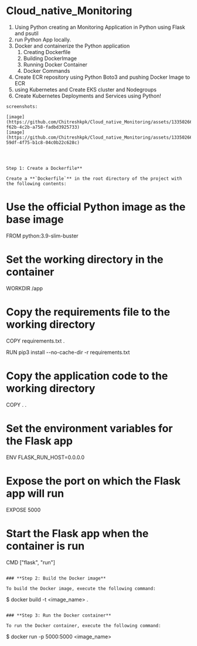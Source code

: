 # Cloud_native_Monitoring
1. Using Python creating an Monitoring Application in Python using Flask and psutil
2. run  Python App locally.
3.  Docker and containerize the Python application
    1. Creating Dockerfile
    2. Building DockerImage
    3. Running Docker Container
    4. Docker Commands
4. Create ECR repository using Python Boto3 and pushing Docker Image to ECR
5. using Kubernetes and Create EKS cluster and Nodegroups
6. Create Kubernetes Deployments and Services using Python!
```
screenshots:

[image](https://github.com/Chitreshkpk/Cloud_native_Monitoring/assets/133502661/ff49eaa1-f62b-4c2b-a758-fadbd3925733)
[image](https://github.com/Chitreshkpk/Cloud_native_Monitoring/assets/133502661/996a560d-59df-4f75-b1c8-04c0b22c628c)




Step 1: Create a Dockerfile**

Create a **`Dockerfile`** in the root directory of the project with the following contents:

```
# Use the official Python image as the base image
FROM python:3.9-slim-buster

# Set the working directory in the container
WORKDIR /app

# Copy the requirements file to the working directory
COPY requirements.txt .

RUN pip3 install --no-cache-dir -r requirements.txt

# Copy the application code to the working directory
COPY . .

# Set the environment variables for the Flask app
ENV FLASK_RUN_HOST=0.0.0.0

# Expose the port on which the Flask app will run
EXPOSE 5000

# Start the Flask app when the container is run
CMD ["flask", "run"]
```

### **Step 2: Build the Docker image**

To build the Docker image, execute the following command:

```
$ docker build -t <image_name> .
```

### **Step 3: Run the Docker container**

To run the Docker container, execute the following command:

```
$ docker run -p 5000:5000 <image_name>

